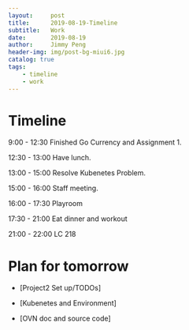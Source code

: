 ```yaml
---
layout:     post
title:      2019-08-19-Timeline
subtitle:   Work
date:       2019-08-19
author:     Jimmy Peng
header-img: img/post-bg-miui6.jpg
catalog: true
tags:
    - timeline
    - work
---
```


# Timeline

9:00 - 12:30 Finished Go Currency and Assignment 1.

12:30 - 13:00 Have lunch.

13:00 - 15:00 Resolve Kubenetes Problem.

15:00 - 16:00 Staff meeting.

16:00 - 17:30 Playroom

17:30 - 21:00 Eat dinner and workout

21:00 - 22:00 LC 218

# Plan for tomorrow
- [Project2 Set up/TODOs] 

- [Kubenetes and Environment]

- [OVN doc and source code]
